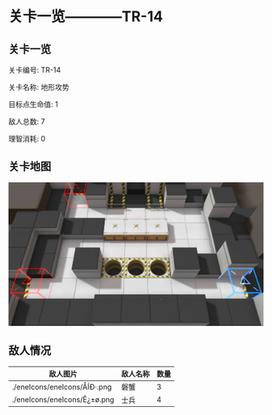 # 关卡一览————TR-14


## 关卡一览

关卡编号: TR-14

关卡名称: 地形攻势

目标点生命值: 1

敌人总数: 7

理智消耗: 0


## 关卡地图
![TR-14](./oprMap/TR-14.png)

## 敌人情况

| 敌人图片 | 敌人名称 | 数量  |
|---------|-----|-----|
| ./eneIcons/eneIcons/ÅÍÐ·.png| 磐蟹  |   3  |
| ./eneIcons/eneIcons/Ê¿±ø.png| 士兵  |   4  |
